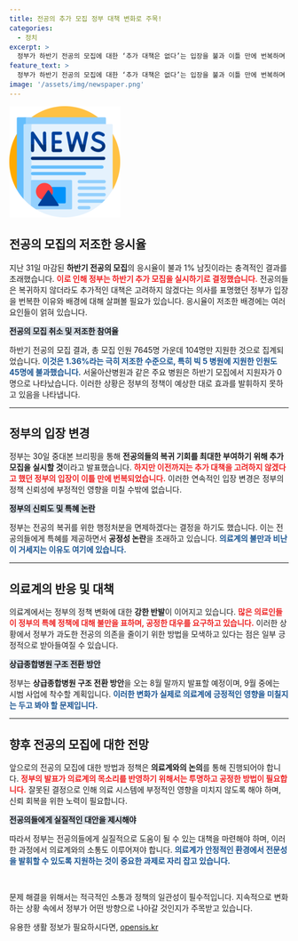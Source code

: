 ```yaml
---
title: 전공의 추가 모집 정부 대책 변화로 주목!
categories:
  - 정치
excerpt: >
  정부가 하반기 전공의 모집에 대한 ‘추가 대책은 없다’는 입장을 불과 이틀 만에 번복하며 공정성 논란을 일으키고 있다. 저조한 응시율에도 불구하고 의료계의 특혜 제공이 계속되며, 의대생들에게도 추가 기회를 고려 중이다. 이로 인해 정부의 신뢰성에 큰 타격이 예고된다.
feature_text: >
  정부가 하반기 전공의 모집에 대한 ‘추가 대책은 없다’는 입장을 불과 이틀 만에 번복하며 공정성 논란을 일으키고 있다. 저조한 응시율에도 불구하고 의료계의 특혜 제공이 계속되며, 의대생들에게도 추가 기회를 고려 중이다. 이로 인해 정부의 신뢰성에 큰 타격이 예고된다.
image: '/assets/img/newspaper.png'
---
```


<p><img src="/assets/img/newspaper.png" alt="kimp 속보" /></p>

<h2 data-ke-size="size26">전공의 모집의 저조한 응시율</h2>

<p data-ke-size="size16">지난 31일 마감된 <b>하반기 전공의 모집</b>의 응시율이 불과 1% 남짓이라는 충격적인 결과를 초래했습니다. <b><span style="color: #ee2323;">이로 인해 정부는 하반기 추가 모집을 실시하기로 결정했습니다.</span></b> 전공의들은 복귀하지 않더라도 추가적인 대책은 고려하지 않겠다는 의사를 표명했던 정부가 입장을 번복한 이유와 배경에 대해 살펴볼 필요가 있습니다. 응시율이 저조한 배경에는 여러 요인들이 얽혀 있습니다.</p>

<p><b><span style="background-color: #21538527;">전공의 모집 취소 및 저조한 참여율</span></b></p>

<p data-ke-size="size16">하반기 전공의 모집 결과, 총 모집 인원 7645명 가운데 104명만 지원한 것으로 집계되었습니다. <b><span style="color: #1a5490;">이것은 1.36%라는 극히 저조한 수준으로, 특히 빅 5 병원에 지원한 인원도 45명에 불과했습니다.</span></b> 서울아산병원과 같은 주요 병원은 하반기 모집에서 지원자가 0명으로 나타났습니다. 이러한 상황은 정부의 정책이 예상한 대로 효과를 발휘하지 못하고 있음을 나타냅니다.</p>

<hr>

<h2 data-ke-size="size26">정부의 입장 변경</h2>

<p data-ke-size="size16">정부는 30일 중대본 브리핑을 통해 <b>전공의들의 복귀 기회를 최대한 부여하기 위해 추가 모집을 실시할 것</b>이라고 발표했습니다. <b><span style="color: #ee2323;">하지만 이전까지는 추가 대책을 고려하지 않겠다고 했던 정부의 입장이 이틀 만에 번복되었습니다.</span></b> 이러한 연속적인 입장 변경은 정부의 정책 신뢰성에 부정적인 영향을 미칠 수밖에 없습니다.</p>

<p><b><span style="background-color: #21538527;">정부의 신뢰도 및 특혜 논란</span></b></p>

<p data-ke-size="size16">정부는 전공의 복귀를 위한 행정처분을 면제하겠다는 결정을 하기도 했습니다. 이는 전공의들에게 특혜를 제공하면서 <b>공정성 논란</b>을 초래하고 있습니다. <b><span style="color: #1a5490;">의료계의 불만과 비난이 거세지는 이유도 여기에 있습니다.</span></b></p>

<hr>

<h2 data-ke-size="size26">의료계의 반응 및 대책</h2>

<p data-ke-size="size16">의료계에서는 정부의 정책 변화에 대한 <b>강한 반발</b>이 이어지고 있습니다. <b><span style="color: #ee2323;">많은 의료인들이 정부의 특혜 정책에 대해 불만을 표하며, 공정한 대우를 요구하고 있습니다.</span></b> 이러한 상황에서 정부가 과도한 전공의 의존을 줄이기 위한 방법을 모색하고 있다는 점은 일부 긍정적으로 받아들여질 수 있습니다.</p>

<p><b><span style="background-color: #21538527;">상급종합병원 구조 전환 방안</span></b></p>

<p data-ke-size="size16">정부는 <b>상급종합병원 구조 전환 방안</b>을 오는 8월 말까지 발표할 예정이며, 9월 중에는 시범 사업에 착수할 계획입니다. <b><span style="color: #1a5490;">이러한 변화가 실제로 의료계에 긍정적인 영향을 미칠지는 두고 봐야 할 문제입니다.</span></b></p>

<hr>

<h2 data-ke-size="size26">향후 전공의 모집에 대한 전망</h2>

<p data-ke-size="size16">앞으로의 전공의 모집에 대한 방법과 정책은 <b>의료계와의 논의</b>를 통해 진행되어야 합니다. <b><span style="color: #ee2323;">정부의 발표가 의료계의 목소리를 반영하기 위해서는 투명하고 공정한 방법이 필요합니다.</span></b> 잘못된 결정으로 인해 의료 시스템에 부정적인 영향을 미치지 않도록 해야 하며, 신뢰 회복을 위한 노력이 필요합니다.</p>

<p><b><span style="background-color: #21538527;">전공의들에게 실질적인 대안을 제시해야</span></b></p>

<p data-ke-size="size16">따라서 정부는 전공의들에게 실질적으로 도움이 될 수 있는 대책을 마련해야 하며, 이러한 과정에서 의료계와의 소통도 이루어져야 합니다. <b><span style="color: #1a5490;">의료계가 안정적인 환경에서 전문성을 발휘할 수 있도록 지원하는 것이 중요한 과제로 자리 잡고 있습니다.</span></b></p>

<p><br></p>

<p data-ke-size="size16">문제 해결을 위해서는 적극적인 소통과 정책의 일관성이 필수적입니다. 지속적으로 변화하는 상황 속에서 정부가 어떤 방향으로 나아갈 것인지가 주목받고 있습니다. </p>
유용한 생활 정보가 필요하시다면, <a href="https://opensis.kr" rel="dofollow">opensis.kr</a>


